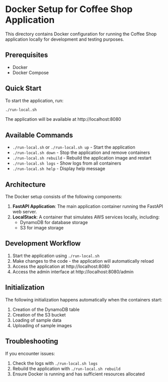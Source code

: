 # Docker Setup for Coffee Shop Application

This directory contains Docker configuration for running the Coffee Shop application locally for development and testing purposes.

## Prerequisites

- Docker
- Docker Compose

## Quick Start

To start the application, run:

```bash
./run-local.sh
```

The application will be available at http://localhost:8080

## Available Commands

- `./run-local.sh` or `./run-local.sh up` - Start the application
- `./run-local.sh down` - Stop the application and remove containers
- `./run-local.sh rebuild` - Rebuild the application image and restart
- `./run-local.sh logs` - Show logs from all containers
- `./run-local.sh help` - Display help message

## Architecture

The Docker setup consists of the following components:

1. **FastAPI Application**: The main application container running the FastAPI web server.
2. **LocalStack**: A container that simulates AWS services locally, including:
   - DynamoDB for database storage
   - S3 for image storage

## Development Workflow

1. Start the application using `./run-local.sh`
2. Make changes to the code - the application will automatically reload
3. Access the application at http://localhost:8080
4. Access the admin interface at http://localhost:8080/admin

## Initialization

The following initialization happens automatically when the containers start:

1. Creation of the DynamoDB table
2. Creation of the S3 bucket
3. Loading of sample data
4. Uploading of sample images

## Troubleshooting

If you encounter issues:

1. Check the logs with `./run-local.sh logs`
2. Rebuild the application with `./run-local.sh rebuild`
3. Ensure Docker is running and has sufficient resources allocated 